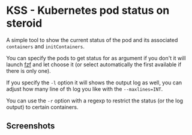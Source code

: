 # KSS - Kubernetes pod status on steroid

A simple tool to show the current status of the pod and its associated `containers` and `initContainers`.

You can specify the pods to get status for as argument if you don't it will launch [fzf](https://github.com/junegunn/fzf) and let choose it (or select automatically the first available if there is only one).

If you specify the `-l` option it will shows the output log as well, you can adjust how many line of th log you like with the `--maxlines=INT`.

You can use the `-r` option with a regexp to restrict the status (or the log output) to certain containers.


## Screenshots
